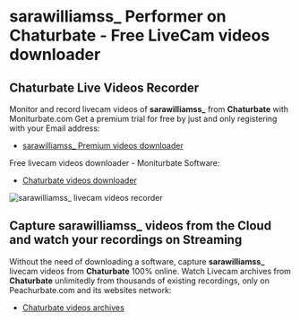 # sarawilliamss_ Performer on Chaturbate - Free LiveCam videos downloader

## Chaturbate Live Videos Recorder

Monitor and record livecam videos of **sarawilliamss_** from **Chaturbate** with Moniturbate.com
Get a premium trial for free by just and only registering with your Email address:
* [sarawilliamss_ Premium videos downloader](https://moniturbate.com/request-demo-licence-key.html)

Free livecam videos downloader - Moniturbate Software:
* [Chaturbate videos downloader](https://moniturbate.com/moniturbate-download-software.html)

![sarawilliamss_ livecam videos recorder](https://peachurnet.com/templates/moniturbate-software.png)


## Capture sarawilliamss_ videos from the Cloud and watch your recordings on Streaming

Without the need of downloading a software, capture **sarawilliamss_** livecam videos from **Chaturbate** 100% online.
Watch Livecam archives from **Chaturbate** unlimitedly from thousands of existing recordings, only on Peachurbate.com and its websites network:
* [Chaturbate videos archives](https://peachurnet.com/)